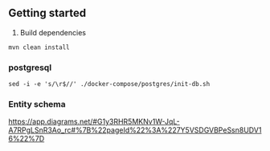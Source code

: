 ## Getting started

1) Build dependencies
```
mvn clean install
```

### postgresql
```
sed -i -e 's/\r$//' ./docker-compose/postgres/init-db.sh
```
### Entity schema

https://app.diagrams.net/#G1y3RHR5MKNv1W-JqL-A7RPgLSnR3Ao_rc#%7B%22pageId%22%3A%227Y5VSDGVBPeSsn8UDV16%22%7D

